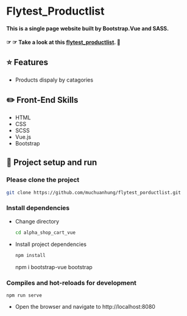 # Flytest_Productlist

#### This is a single page website built by Bootstrap.Vue and SASS.

#### ☞ ☞ Take a look at this [flytest_productlist](https://muchuanhung.github.io/flytest_porductlist/). 👀

## ⭐ Features

- Products dispaly by catagories

## ✏️ Front-End Skills

- HTML
- CSS
- SCSS
- Vue.js
- Bootstrap

## 🏃‍ Project setup and run

### Please clone the project

```bash
git clone https://github.com/muchuanhung/flytest_porductlist.git
```

### Install dependencies

- Change directory
  ```bash
  cd alpha_shop_cart_vue
  ```
- Install project dependencies
  ```bash
  npm install
  ```
  npm i bootstrap-vue bootstrap

### Compiles and hot-reloads for development

```
npm run serve
```

- Open the browser and navigate to http://localhost:8080
